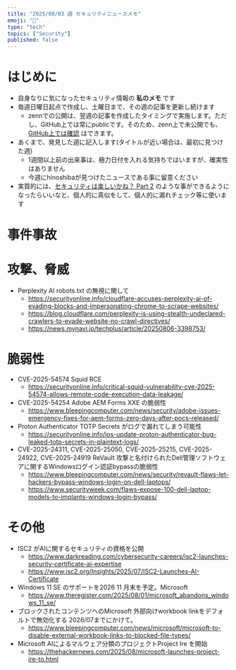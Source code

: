```yaml
---
title: "2025/08/03 週 セキュリティニュースメモ"
emoji: "🔖"
type: "tech"
topics: ["Security"]
published: false
---
```


# はじめに
* 自身なりに気になったセキュリティ情報の **私のメモ** です
* 毎週日曜日起点で作成し、土曜日まで、その週の記事を更新し続けます
    * zennでの公開は、翌週の記事を作成したタイミングで実施します。ただし、GitHub上では常にpublicです。そのため、zenn上で未公開でも、[GitHub上では確認](https://github.com/hinoshiba/zenn.dev/tree/main/articles) はできます。
* あくまで、発見した週に記入します(タイトルが近い場合は、最初に見つけた週)
    * 1週間以上前の出来事は、極力日付を入れる気持ちではいますが、確実性はありません
    * 今週にhinoshibaが見つけたニュースである事に留意ください
* 実質的には、[セキュリティは楽しいかね？ Part 2](https://negi.hatenablog.com/) のような事ができるようになったらいいなと、個人的に真似をして、個人的に漏れチェック等に使います

# 事件事故

# 攻撃、脅威

* Perplexity AI robots.txt の無視に関して
    * https://securityonline.info/cloudflare-accuses-perplexity-ai-of-evading-blocks-and-impersonating-chrome-to-scrape-websites/
    * https://blog.cloudflare.com/perplexity-is-using-stealth-undeclared-crawlers-to-evade-website-no-crawl-directives/
    * https://news.mynavi.jp/techplus/article/20250806-3398753/


# 脆弱性

* CVE-2025-54574 Squid RCE
    * https://securityonline.info/critical-squid-vulnerability-cve-2025-54574-allows-remote-code-execution-data-leakage/
* CVE-2025-54254 Adobe AEM Forms XXE の脆弱性
    * https://www.bleepingcomputer.com/news/security/adobe-issues-emergency-fixes-for-aem-forms-zero-days-after-pocs-released/
* Proton Authenticator TOTP Secrets がログで漏れてしまう可能性
    * https://securityonline.info/ios-update-proton-authenticator-bug-leaked-totp-secrets-in-plaintext-logs/
* CVE-2025-24311, CVE-2025-25050, CVE-2025-25215, CVE-2025-24922, CVE-2025-24919 ReVault 攻撃と名付けられたDell管理ソフトウェアに関するWindowsログイン認証bypassの脆弱性
    * https://www.bleepingcomputer.com/news/security/revault-flaws-let-hackers-bypass-windows-login-on-dell-laptops/
    * https://www.securityweek.com/flaws-expose-100-dell-laptop-models-to-implants-windows-login-bypass/

# その他

* ISC2 がAIに関するセキュリティの資格を公開
    * https://www.darkreading.com/cybersecurity-careers/isc2-launches-security-certificate-ai-expertise
    * https://www.isc2.org/Insights/2025/07/ISC2-Launches-AI-Certificate
* Windows 11 SE のサポートを2026 11 月末を予定。Microsoft
    * https://www.theregister.com/2025/08/01/microsoft_abandons_windows_11_se/
* ブロックされたコンテンツへのMicrosoft 外部向けworkbook linkをデフォルトで無効化する 2026/07までにかけて。
    * https://www.bleepingcomputer.com/news/microsoft/microsoft-to-disable-external-workbook-links-to-blocked-file-types/
* Microsoft AIによるマルウェア分類のプロジェクトProject Ire を開始
    * https://thehackernews.com/2025/08/microsoft-launches-project-ire-to.html
